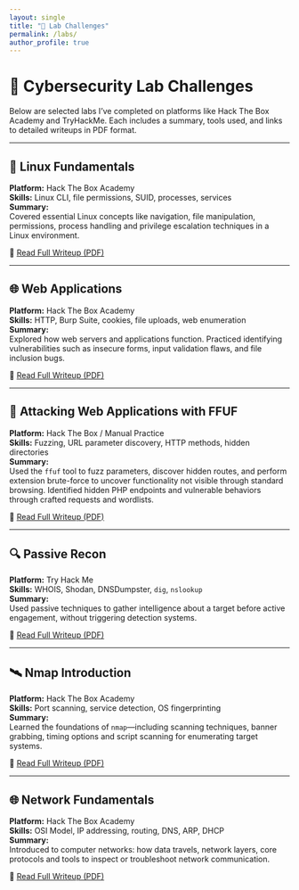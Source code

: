 ```yaml
---
layout: single
title: "🧪 Lab Challenges"
permalink: /labs/
author_profile: true
---
```


# 🧠 Cybersecurity Lab Challenges

Below are selected labs I’ve completed on platforms like Hack The Box Academy and TryHackMe. Each includes a summary, tools used, and links to detailed writeups in PDF format.

---

## 🐧 Linux Fundamentals

**Platform:** Hack The Box Academy  
**Skills:** Linux CLI, file permissions, SUID, processes, services  
**Summary:**  
Covered essential Linux concepts like navigation, file manipulation, permissions, process handling and privilege escalation techniques in a Linux environment.

📄 [Read Full Writeup (PDF)](/assets/linux-fundamentals.pdf)

---

## 🌐 Web Applications

**Platform:** Hack The Box Academy  
**Skills:** HTTP, Burp Suite, cookies, file uploads, web enumeration  
**Summary:**  
Explored how web servers and applications function. Practiced identifying vulnerabilities such as insecure forms, input validation flaws, and file inclusion bugs.

📄 [Read Full Writeup (PDF)](/assets/web-applications.pdf)

---

## 🚀 Attacking Web Applications with FFUF

**Platform:** Hack The Box / Manual Practice  
**Skills:** Fuzzing, URL parameter discovery, HTTP methods, hidden directories  
**Summary:**  
Used the `ffuf` tool to fuzz parameters, discover hidden routes, and perform extension brute-force to uncover functionality not visible through standard browsing. Identified hidden PHP endpoints and vulnerable behaviors through crafted requests and wordlists.

📄 [Read Full Writeup (PDF)](/assets/ffuf.pdf)

---

## 🔍 Passive Recon

**Platform:** Try Hack Me  
**Skills:** WHOIS, Shodan, DNSDumpster, `dig`, `nslookup`  
**Summary:**  
Used passive techniques to gather intelligence about a target before active engagement, without triggering detection systems.

📄 [Read Full Writeup (PDF)](/assets/passive-recon.pdf)

---

## 🛰️ Nmap Introduction

**Platform:** Hack The Box Academy  
**Skills:** Port scanning, service detection, OS fingerprinting  
**Summary:**  
Learned the foundations of `nmap`—including scanning techniques, banner grabbing, timing options and script scanning for enumerating target systems.

📄 [Read Full Writeup (PDF)](/assets/nmap-intro.pdf)

---

## 🌐 Network Fundamentals

**Platform:** Hack The Box Academy  
**Skills:** OSI Model, IP addressing, routing, DNS, ARP, DHCP  
**Summary:**  
Introduced to computer networks: how data travels, network layers, core protocols and tools to inspect or troubleshoot network communication.

📄 [Read Full Writeup (PDF)](/assets/network-intro.pdf)
